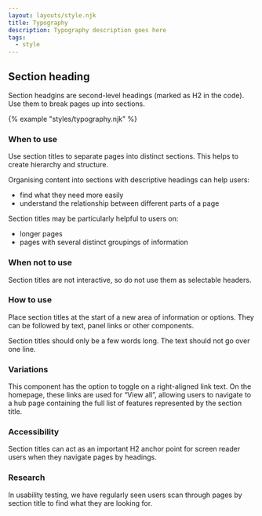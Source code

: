 ```yaml
---
layout: layouts/style.njk
title: Typography
description: Typography description goes here
tags:
  - style
---
```


## Section heading

Section headgins are second-level headings (marked as H2 in the code). Use them to break pages up into sections.

{% example "styles/typography.njk" %}

### When to use

Use section titles to separate pages into distinct sections. This helps to create hierarchy and structure.

Organising content into sections with descriptive headings can help users:

- find what they need more easily
- understand the relationship between different parts of a page

Section titles may be particularly helpful to users on:

- longer pages
- pages with several distinct groupings of information

### When not to use

Section titles are not interactive, so do not use them as selectable headers.

### How to use

Place section titles at the start of a new area of information or options. They can be followed by text, panel links or other components.

Section titles should only be a few words long. The text should not go over one line.

### Variations

This component has the option to toggle on a right-aligned link text. On the homepage, these links are used for “View all”, allowing users to navigate to a hub page containing the full list of features represented by the section title.

### Accessibility

Section titles can act as an important H2 anchor point for screen reader users when they navigate pages by headings.

### Research

In usability testing, we have regularly seen users scan through pages by section title to find what they are looking for.
